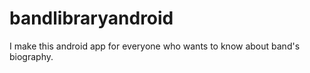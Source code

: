 # bandlibraryandroid
I make this android app for everyone who wants to know about band's biography.
